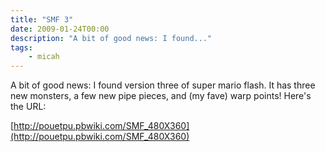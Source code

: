 ```yaml
---
title: "SMF 3"
date: 2009-01-24T00:00
description: "A bit of good news: I found..."
tags: 
    - micah
---
```


A bit of good news: I found version three of super mario flash. It has three new monsters, a few new pipe pieces, and (my fave) warp points! Here's the URL: 

[http://pouetpu.pbwiki.com/SMF_480X360](http://pouetpu.pbwiki.com/SMF_480X360)
